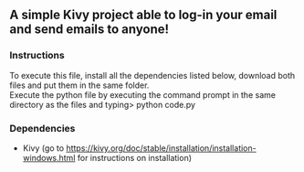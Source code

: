 ## A simple Kivy project able to log-in your email and send emails to anyone!

### Instructions
To execute this file, install all the dependencies listed below, download both files and put them in the same folder.\
Execute the python file by executing the command prompt in the same directory as the files and typing> python code.py

### Dependencies
- Kivy (go to https://kivy.org/doc/stable/installation/installation-windows.html for instructions on installation)
